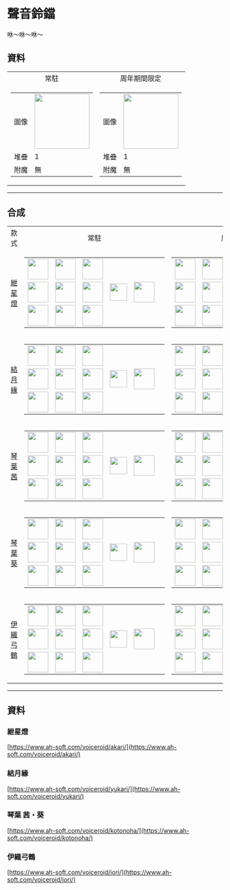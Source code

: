 # 聲音鈴鐺
咻～咻～咻～

## 資料
<table>
    <tr>
        <td align="center">常駐</td>
        <td align="center">周年期間限定</td>
    </tr>
    <tr>
        <td>
            <table>
                <tr><td>圖像</td><td><img src="https://i.imgur.com/V0CIsFZ.png" width="128"/></td></tr>
                <tr><td align="end">堆疊</td><td>1</td></tr>
                <tr><td align="end">附魔</td><td>無</td></tr>
            </table>
        </td>
        <td>
            <table>
                <tr><td>圖像</td><td><img src="https://i.imgur.com/GcZe1DG.png" width="128"/></td></tr>
                <tr><td align="end">堆疊</td><td>1</td></tr>
                <tr><td align="end">附魔</td><td>無</td></tr>
            </table>
        </td>
    </tr>
</table>

---

## 合成
<table>
    <tr>
        <td align="center">款式</td>
        <td align="center">常駐</td>
        <td align="center">周年期間限定</td>
    </tr>
    <tr>
        <td align="center"><a href="#紲星燈">紲星燈</a></td>
        <td>
            <table>
                <tr><td><img src="https://i.imgur.com/65U3Pl9.png" width="48"/></td><td><img src="https://i.imgur.com/65U3Pl9.png" width="48"/></td><td><img src="https://i.imgur.com/65U3Pl9.png" width="48"/></td><td colspan="3"></td></tr>
                <tr><td><img src="https://i.imgur.com/65U3Pl9.png" width="48"/></td><td><img src="https://i.imgur.com/hhnlgTn.png" width="48"/></td><td><img src="https://i.imgur.com/65U3Pl9.png" width="48"/></td><td width="70" align="center"><img src="https://i.imgur.com/VE0KqIE.png" width="40"/></td><td><img src="https://i.imgur.com/V0CIsFZ.png" width="48"/></td><td width="70"></td></tr>
                <tr><td><img src="https://i.imgur.com/65U3Pl9.png" width="48"/></td><td><img src="https://i.imgur.com/65U3Pl9.png" width="48"/></td><td><img src="https://i.imgur.com/65U3Pl9.png" width="48"/></td><td colspan="3"></td></tr>
            </table>
        </td>
        <td>
            <table>
                <tr><td><img src="https://i.imgur.com/Nz7hGwj.png" width="48"/></td><td><img src="https://i.imgur.com/Nz7hGwj.png" width="48"/></td><td><img src="https://i.imgur.com/Nz7hGwj.png" width="48"/></td><td colspan="3"></td></tr>
                <tr><td><img src="https://i.imgur.com/Nz7hGwj.png" width="48"/></td><td><img src="https://i.imgur.com/hhnlgTn.png" width="48"/></td><td><img src="https://i.imgur.com/Nz7hGwj.png" width="48"/></td><td width="70" align="center"><img src="https://i.imgur.com/VE0KqIE.png" width="40"/></td><td><img src="https://i.imgur.com/GcZe1DG.png" width="48"/></td><td width="70"></td></tr>
                <tr><td><img src="https://i.imgur.com/Nz7hGwj.png" width="48"/></td><td><img src="https://i.imgur.com/Nz7hGwj.png" width="48"/></td><td><img src="https://i.imgur.com/Nz7hGwj.png" width="48"/></td><td colspan="3"></td></tr>
            </table>
        </td>
    </tr>
    <tr>
        <td align="center"><a href="#結月緣">結月緣</a></td>
        <td>
            <table>
                <tr><td><img src="https://i.imgur.com/65U3Pl9.png" width="48"/></td><td><img src="https://i.imgur.com/65U3Pl9.png" width="48"/></td><td><img src="https://i.imgur.com/65U3Pl9.png" width="48"/></td><td colspan="3"></td></tr>
                <tr><td><img src="https://i.imgur.com/65U3Pl9.png" width="48"/></td><td><img src="https://i.imgur.com/oy4arVO.png" width="48"/></td><td><img src="https://i.imgur.com/65U3Pl9.png" width="48"/></td><td width="70" align="center"><img src="https://i.imgur.com/VE0KqIE.png" width="40"/></td><td><img src="https://i.imgur.com/V0CIsFZ.png" width="48"/></td><td width="70"></td></tr>
                <tr><td><img src="https://i.imgur.com/65U3Pl9.png" width="48"/></td><td><img src="https://i.imgur.com/65U3Pl9.png" width="48"/></td><td><img src="https://i.imgur.com/65U3Pl9.png" width="48"/></td><td colspan="3"></td></tr>
            </table>
        </td>
        <td>
            <table>
                <tr><td><img src="https://i.imgur.com/Nz7hGwj.png" width="48"/></td><td><img src="https://i.imgur.com/Nz7hGwj.png" width="48"/></td><td><img src="https://i.imgur.com/Nz7hGwj.png" width="48"/></td><td colspan="3"></td></tr>
                <tr><td><img src="https://i.imgur.com/Nz7hGwj.png" width="48"/></td><td><img src="https://i.imgur.com/oy4arVO.png" width="48"/></td><td><img src="https://i.imgur.com/Nz7hGwj.png" width="48"/></td><td width="70" align="center"><img src="https://i.imgur.com/VE0KqIE.png" width="40"/></td><td><img src="https://i.imgur.com/GcZe1DG.png" width="48"/></td><td width="70"></td></tr>
                <tr><td><img src="https://i.imgur.com/Nz7hGwj.png" width="48"/></td><td><img src="https://i.imgur.com/Nz7hGwj.png" width="48"/></td><td><img src="https://i.imgur.com/Nz7hGwj.png" width="48"/></td><td colspan="3"></td></tr>
            </table>
        </td>
    </tr>
    <tr>
        <td align="center"><a href="#琴葉 茜・葵">琴葉茜</a></td>
        <td>
            <table>
                <tr><td><img src="https://i.imgur.com/65U3Pl9.png" width="48"/></td><td><img src="https://i.imgur.com/65U3Pl9.png" width="48"/></td><td><img src="https://i.imgur.com/65U3Pl9.png" width="48"/></td><td colspan="3"></td></tr>
                <tr><td><img src="https://i.imgur.com/65U3Pl9.png" width="48"/></td><td><img src="https://i.imgur.com/2zBzrvI.png" width="48"/></td><td><img src="https://i.imgur.com/65U3Pl9.png" width="48"/></td><td width="70" align="center"><img src="https://i.imgur.com/VE0KqIE.png" width="40"/></td><td><img src="https://i.imgur.com/V0CIsFZ.png" width="48"/></td><td width="70"></td></tr>
                <tr><td><img src="https://i.imgur.com/65U3Pl9.png" width="48"/></td><td><img src="https://i.imgur.com/65U3Pl9.png" width="48"/></td><td><img src="https://i.imgur.com/65U3Pl9.png" width="48"/></td><td colspan="3"></td></tr>
            </table>
        </td>
        <td>
            <table>
                <tr><td><img src="https://i.imgur.com/Nz7hGwj.png" width="48"/></td><td><img src="https://i.imgur.com/Nz7hGwj.png" width="48"/></td><td><img src="https://i.imgur.com/Nz7hGwj.png" width="48"/></td><td colspan="3"></td></tr>
                <tr><td><img src="https://i.imgur.com/Nz7hGwj.png" width="48"/></td><td><img src="https://i.imgur.com/2zBzrvI.png" width="48"/></td><td><img src="https://i.imgur.com/Nz7hGwj.png" width="48"/></td><td width="70" align="center"><img src="https://i.imgur.com/VE0KqIE.png" width="40"/></td><td><img src="https://i.imgur.com/GcZe1DG.png" width="48"/></td><td width="70"></td></tr>
                <tr><td><img src="https://i.imgur.com/Nz7hGwj.png" width="48"/></td><td><img src="https://i.imgur.com/Nz7hGwj.png" width="48"/></td><td><img src="https://i.imgur.com/Nz7hGwj.png" width="48"/></td><td colspan="3"></td></tr>
            </table>
        </td>
    </tr>
    <tr>
        <td align="center"><a href="#琴葉 茜・葵">琴葉葵</a></td>
        <td>
            <table>
                <tr><td><img src="https://i.imgur.com/65U3Pl9.png" width="48"/></td><td><img src="https://i.imgur.com/65U3Pl9.png" width="48"/></td><td><img src="https://i.imgur.com/65U3Pl9.png" width="48"/></td><td colspan="3"></td></tr>
                <tr><td><img src="https://i.imgur.com/65U3Pl9.png" width="48"/></td><td><img src="https://i.imgur.com/tdDZdWW.png" width="48"/></td><td><img src="https://i.imgur.com/65U3Pl9.png" width="48"/></td><td width="70" align="center"><img src="https://i.imgur.com/VE0KqIE.png" width="40"/></td><td><img src="https://i.imgur.com/V0CIsFZ.png" width="48"/></td><td width="70"></td></tr>
                <tr><td><img src="https://i.imgur.com/65U3Pl9.png" width="48"/></td><td><img src="https://i.imgur.com/65U3Pl9.png" width="48"/></td><td><img src="https://i.imgur.com/65U3Pl9.png" width="48"/></td><td colspan="3"></td></tr>
            </table>
        </td>
        <td>
            <table>
                <tr><td><img src="https://i.imgur.com/Nz7hGwj.png" width="48"/></td><td><img src="https://i.imgur.com/Nz7hGwj.png" width="48"/></td><td><img src="https://i.imgur.com/Nz7hGwj.png" width="48"/></td><td colspan="3"></td></tr>
                <tr><td><img src="https://i.imgur.com/Nz7hGwj.png" width="48"/></td><td><img src="https://i.imgur.com/tdDZdWW.png" width="48"/></td><td><img src="https://i.imgur.com/Nz7hGwj.png" width="48"/></td><td width="70" align="center"><img src="https://i.imgur.com/VE0KqIE.png" width="40"/></td><td><img src="https://i.imgur.com/GcZe1DG.png" width="48"/></td><td width="70"></td></tr>
                <tr><td><img src="https://i.imgur.com/Nz7hGwj.png" width="48"/></td><td><img src="https://i.imgur.com/Nz7hGwj.png" width="48"/></td><td><img src="https://i.imgur.com/Nz7hGwj.png" width="48"/></td><td colspan="3"></td></tr>
            </table>
        </td>
    </tr>
    <tr>
        <td align="center"><a href="#伊織弓鶴">伊織弓鶴</a></td>
        <td>
            <table>
                <tr><td><img src="https://i.imgur.com/65U3Pl9.png" width="48"/></td><td><img src="https://i.imgur.com/65U3Pl9.png" width="48"/></td><td><img src="https://i.imgur.com/65U3Pl9.png" width="48"/></td><td colspan="3"></td></tr>
                <tr><td><img src="https://i.imgur.com/65U3Pl9.png" width="48"/></td><td><img src="https://i.imgur.com/coNUdm3.png" width="48"/></td><td><img src="https://i.imgur.com/65U3Pl9.png" width="48"/></td><td width="70" align="center"><img src="https://i.imgur.com/VE0KqIE.png" width="40"/></td><td><img src="https://i.imgur.com/V0CIsFZ.png" width="48"/></td><td width="70"></td></tr>
                <tr><td><img src="https://i.imgur.com/65U3Pl9.png" width="48"/></td><td><img src="https://i.imgur.com/65U3Pl9.png" width="48"/></td><td><img src="https://i.imgur.com/65U3Pl9.png" width="48"/></td><td colspan="3"></td></tr>
            </table>
        </td>
        <td>
            <table>
                <tr><td><img src="https://i.imgur.com/Nz7hGwj.png" width="48"/></td><td><img src="https://i.imgur.com/Nz7hGwj.png" width="48"/></td><td><img src="https://i.imgur.com/Nz7hGwj.png" width="48"/></td><td colspan="3"></td></tr>
                <tr><td><img src="https://i.imgur.com/Nz7hGwj.png" width="48"/></td><td><img src="https://i.imgur.com/coNUdm3.png" width="48"/></td><td><img src="https://i.imgur.com/Nz7hGwj.png" width="48"/></td><td width="70" align="center"><img src="https://i.imgur.com/VE0KqIE.png" width="40"/></td><td><img src="https://i.imgur.com/GcZe1DG.png" width="48"/></td><td width="70"></td></tr>
                <tr><td><img src="https://i.imgur.com/Nz7hGwj.png" width="48"/></td><td><img src="https://i.imgur.com/Nz7hGwj.png" width="48"/></td><td><img src="https://i.imgur.com/Nz7hGwj.png" width="48"/></td><td colspan="3"></td></tr>
            </table>
        </td>
    </tr>
</table>

---

## 資料
### 紲星燈
[https://www.ah-soft.com/voiceroid/akari/](https://www.ah-soft.com/voiceroid/akari/)
### 結月緣
[https://www.ah-soft.com/voiceroid/yukari/](https://www.ah-soft.com/voiceroid/yukari/)
### 琴葉 茜・葵
[https://www.ah-soft.com/voiceroid/kotonoha/](https://www.ah-soft.com/voiceroid/kotonoha/)
### 伊織弓鶴
[https://www.ah-soft.com/voiceroid/iori/](https://www.ah-soft.com/voiceroid/iori/)